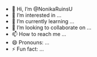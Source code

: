- 👋 Hi, I’m @NonikaRuinsU
- 👀 I’m interested in ...
- 🌱 I’m currently learning ...
- 💞️ I’m looking to collaborate on ...
- 📫 How to reach me ...
- 😄 Pronouns: ...
- ⚡ Fun fact: ...

<!---
NonikaRuinsU/NonikaRuinsU is a ✨ special ✨ repository because its `README.md` (this file) appears on your GitHub profile.
You can click the Preview link to take a look at your changes.
--->
